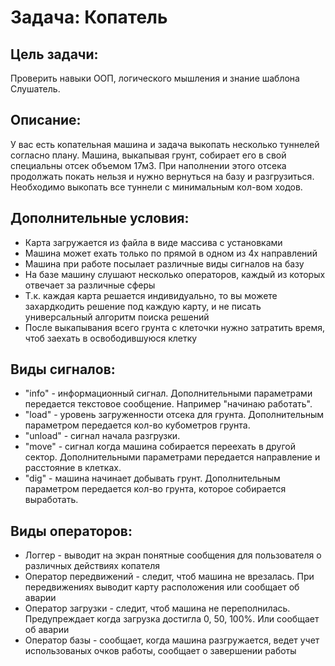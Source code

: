 Задача: Копатель
=======

Цель задачи:
-------
Проверить навыки ООП, логического мышления и знание шаблона Слушатель.

Описание:
-------
У вас есть копательная машина и задача выкопать несколько туннелей согласно плану. Машина, выкапывая грунт, собирает его в свой специальны отсек объемом 17м3. При наполнении этого отсека продолжать покать нельзя и нужно вернуться на базу и разгрузиться. Необходимо выкопать все туннели с минимальным кол-вом ходов. 

Дополнительные условия:
-------
* Карта загружается из файла в виде массива с установками
* Машина может ехать только по прямой в одном из 4х направлений 
* Машина при работе посылает различные виды сигналов на базу
* На базе машину слушают несколько операторов, каждый из которых отвечает за различные сферы
* Т.к. каждая карта решается индивидуально, то вы можете захардкодить решение под каждую карту, и не писать универсальный алгоритм поиска решений
* После выкапывания всего грунта с клеточки нужно затратить время, чтоб заехать в освободившуюся клетку

Виды сигналов:
-------
* "info" - информационный сигнал. Дополнительными параметрами передается текстовое сообщение. Например "начинаю работать".
* "load" - уровень загруженности отсека для грунта. Дополнительным параметром передается кол-во кубометров грунта.
* "unload" - сигнал начала разгрузки.
* "move" - сигнал когда машина собирается переехать в другой сектор. Дополнительными параметрами передается направление и расстояние в клетках.
* "dig" - машина начинает добывать грунт. Дополнительным параметром передается кол-во грунта, которое собирается выработать.

Виды операторов:
-------
* Логгер - выводит на экран понятные сообщения для пользователя о различных действиях копателя
* Оператор передвижений - следит, чтоб машина не врезалась. При передвижениях выводит карту расположения или сообщает об аварии
* Оператор загрузки - следит, чтоб машина не переполнилась. Предупреждает когда загрузка достигла 0, 50, 100%. Или сообщает об аварии
* Оператор базы - сообщает, когда машина разгружается, ведет учет использованых очков работы, сообщает о завершении работы

